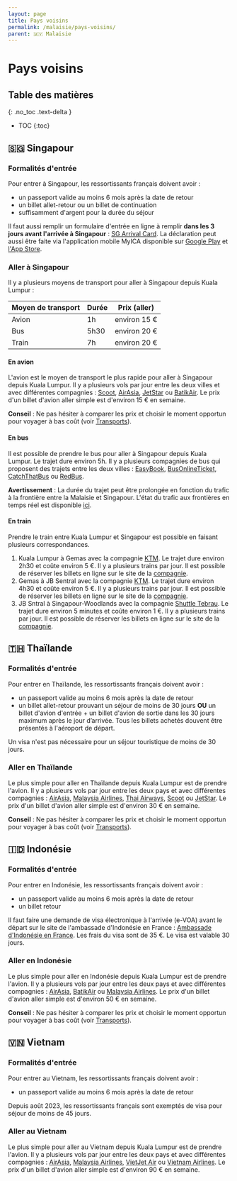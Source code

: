 ```yaml
---
layout: page
title: Pays voisins
permalink: /malaisie/pays-voisins/
parent: 🇲🇾 Malaisie
---
```


# Pays voisins

## Table des matières
{: .no_toc .text-delta }

- TOC
{:toc}

## 🇸🇬 Singapour

### Formalités d'entrée

Pour entrer à Singapour, les ressortissants français doivent avoir :

- un passeport valide au moins 6 mois après la date de retour
- un billet allet-retour ou un billet de continuation
- suffisamment d'argent pour la durée du séjour

Il faut aussi remplir un formulaire d'entrée en ligne à remplir **dans les 3 jours avant l'arrivée à Singapour** : [SG Arrival Card](https://www.ica.gov.sg/). 
La déclaration peut aussi être faite via l'application mobile MyICA disponible sur [Google Play](https://play.google.com/store/apps/details?id=sg.gov.ica.myica&hl=fr&gl=US) et [l'App Store](https://apps.apple.com/sg/app/myica/id1440218738).

### Aller à Singapour

Il y a plusieurs moyens de transport pour aller à Singapour depuis Kuala Lumpur :

| Moyen de transport | Durée | Prix (aller)|
| --- | --- | --- |
| Avion | 1h | environ 15 € |
| Bus | 5h30 | environ 20 € |
| Train | 7h | environ 20 € |

#### En avion

L'avion est le moyen de transport le plus rapide pour aller à Singapour depuis Kuala Lumpur. Il y a plusieurs vols par jour entre les deux villes et avec différentes compagnies : [Scoot](https://www.flyscoot.com/en), [AirAsia](https://www.airasia.com/en/gb), [JetStar](https://www.jetstar.com/au/en/home) ou [BatikAir](https://www.malindoair.com/). Le prix d'un billet d'avion aller simple est d'environ 15 € en semaine.

**Conseil** : Ne pas hésiter à comparer les prix et choisir le moment opportun pour voyager à bas coût (voir [Transports](/transports)).

#### En bus

Il est possible de prendre le bus pour aller à Singapour depuis Kuala Lumpur. Le trajet dure environ 5h. Il y a plusieurs compagnies de bus qui proposent des trajets entre les deux villes : [EasyBook](https://www.easybook.com/en-my/bus/booking/kualalumpur-to-singapore), [BusOnlineTicket](https://www.busonlineticket.com/booking/kuala-lumpur-to-singapore-bus-tickets), [CatchThatBus](https://www.catchthatbus.com/bus-tickets/kuala-lumpur-to-singapore) ou [RedBus](https://www.redbus.my/bus-tickets/kuala-lumpur-to-singapore).

**Avertissement** : La durée du trajet peut être prolongée en fonction du trafic à la frontière entre la Malaisie et Singapour. L'état du trafic aux frontières en temps réel est disponible [ici](https://onemotoring.lta.gov.sg/content/onemotoring/home/driving/traffic_information/traffic-cameras/woodlands.html#trafficCameras).

#### En train

Prendre le train entre Kuala Lumpur et Singapour est possible en faisant plusieurs correspondances.

1. Kuala Lumpur à Gemas avec la compagnie [KTM](https://www.ktmb.com.my/). Le trajet dure environ 2h30 et coûte environ 5 €. Il y a plusieurs trains par jour. Il est possible de réserver les billets en ligne sur le site de la [compagnie](https://www.ktmb.com.my/).
2. Gemas à JB Sentral avec la compagnie [KTM](https://www.ktmb.com.my/). Le trajet dure environ 4h30 et coûte environ 5 €. Il y a plusieurs trains par jour. Il est possible de réserver les billets en ligne sur le site de la [compagnie](https://www.ktmb.com.my/).
3. JB Sntral à Singapour-Woodlands avec la compagnie [Shuttle Tebrau](https://shuttleonline.ktmb.com.my/Home/Shuttle). Le trajet dure environ 5 minutes et coûte environ 1 €. Il y a plusieurs trains par jour. Il est possible de réserver les billets en ligne sur le site de la [compagnie](https://shuttleonline.ktmb.com.my/Home/Shuttle).

## 🇹🇭 Thaïlande

### Formalités d'entrée

Pour entrer en Thaïlande, les ressortissants français doivent avoir :

- un passeport valide au moins 6 mois après la date de retour
- un billet allet-retour prouvant un séjour de moins de 30 jours **OU** un billet d'avion d'entrée + un billet d'avion de sortie dans les 30 jours maximum après le jour d’arrivée. Tous les billets achetés douvent être présentés à l'aéroport de départ.

Un visa n'est pas nécessaire pour un séjour touristique de moins de 30 jours.

### Aller en Thaïlande

Le plus simple pour aller en Thaïlande depuis Kuala Lumpur est de prendre l'avion. Il y a plusieurs vols par jour entre les deux pays et avec différentes compagnies : [AirAsia](https://www.airasia.com/en/gb), [Malaysia Airlines](https://www.malaysiaairlines.com/my/en.html), [Thai Airways](https://www.thaiairways.com/en/index.page), [Scoot](https://www.flyscoot.com/en) ou [JetStar](https://www.jetstar.com/au/en/home). Le prix d'un billet d'avion aller simple est d'environ 30 € en semaine.

**Conseil** : Ne pas hésiter à comparer les prix et choisir le moment opportun pour voyager à bas coût (voir [Transports](/transports)).

## 🇮🇩 Indonésie

### Formalités d'entrée

Pour entrer en Indonésie, les ressortissants français doivent avoir :

- un passeport valide au moins 6 mois après la date de retour
- un billet retour

Il faut faire une demande de visa électronique à l'arrivée (e-VOA) avant le départ sur le site de l'ambassade d'Indonésie en France : [Ambassade d'Indonésie en France](https://kemlu.go.id/paris/en). Les frais du visa sont de 35 €. Le visa est valable 30 jours.

### Aller en Indonésie

Le plus simple pour aller en Indonésie depuis Kuala Lumpur est de prendre l'avion. Il y a plusieurs vols par jour entre les deux pays et avec différentes compagnies : [AirAsia](https://www.airasia.com/en/gb), [BatikAir](https://www.malindoair.com/) ou [Malaysia Airlines](https://www.malaysiaairlines.com/my/en.html). Le prix d'un billet d'avion aller simple est d'environ 50 € en semaine.

**Conseil** : Ne pas hésiter à comparer les prix et choisir le moment opportun pour voyager à bas coût (voir [Transports](/transports)).

## 🇻🇳 Vietnam

### Formalités d'entrée

Pour entrer au Vietnam, les ressortissants français doivent avoir :

- un passeport valide au moins 6 mois après la date de retour

Depuis août 2023, les ressortissants français sont exemptés de visa pour séjour de moins de 45 jours.

### Aller au Vietnam

Le plus simple pour aller au Vietnam depuis Kuala Lumpur est de prendre l'avion. Il y a plusieurs vols par jour entre les deux pays et avec différentes compagnies : [AirAsia](https://www.airasia.com/en/gb), [Malaysia Airlines](https://www.malaysiaairlines.com/my/en.html), [VietJet Air](https://www.vietjetair.com/) ou [Vietnam Airlines](https://www.vietnamairlines.com/vn/en/home). Le prix d'un billet d'avion aller simple est d'environ 90 € en semaine.